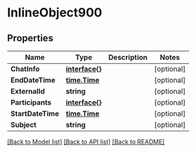 # InlineObject900

## Properties

Name | Type | Description | Notes
------------ | ------------- | ------------- | -------------
**ChatInfo** | [**interface{}**](.md) |  | [optional] 
**EndDateTime** | [**time.Time**](time.Time.md) |  | [optional] 
**ExternalId** | **string** |  | [optional] 
**Participants** | [**interface{}**](.md) |  | [optional] 
**StartDateTime** | [**time.Time**](time.Time.md) |  | [optional] 
**Subject** | **string** |  | [optional] 

[[Back to Model list]](../README.md#documentation-for-models) [[Back to API list]](../README.md#documentation-for-api-endpoints) [[Back to README]](../README.md)



